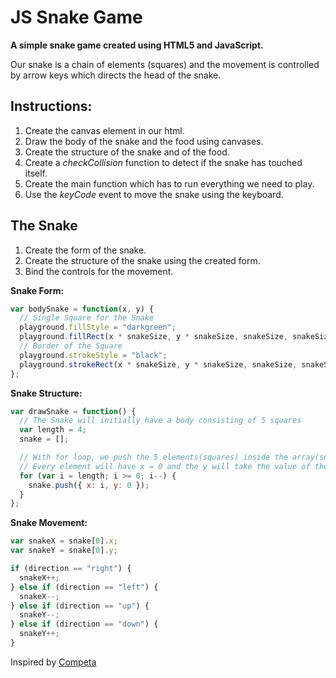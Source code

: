 # JS Snake Game

**A simple snake game created using HTML5 and JavaScript.**

Our snake is a chain of elements (squares) and the movement is controlled by arrow keys which directs the head of the snake.

## Instructions:

1. Create the canvas element in our html.
2. Draw the body of the snake and the food using canvases.
3. Create the structure of the snake and of the food.
4. Create a _checkCollision_ function to detect if the snake has touched itself.
5. Create the main function which has to run everything we need to play.
6. Use the _keyCode_ event to move the snake using the keyboard.

## The Snake

1. Create the form of the snake.
2. Create the structure of the snake using the created form.
3. Bind the controls for the movement.

**Snake Form:**

```js
var bodySnake = function(x, y) {
  // Single Square for the Snake
  playground.fillStyle = "darkgreen";
  playground.fillRect(x * snakeSize, y * snakeSize, snakeSize, snakeSize);
  // Border of the Square
  playground.strokeStyle = "black";
  playground.strokeRect(x * snakeSize, y * snakeSize, snakeSize, snakeSize);
};
```

**Snake Structure:**

```js
var drawSnake = function() {
  // The Snake will initially have a body consisting of 5 squares
  var length = 4;
  snake = [];

  // With for loop, we push the 5 elements(squares) inside the array(snake).
  // Every element will have x = 0 and the y will take the value of the index.
  for (var i = length; i >= 0; i--) {
    snake.push({ x: i, y: 0 });
  }
};
```

**Snake Movement:**

```js
var snakeX = snake[0].x;
var snakeY = snake[0].y;

if (direction == "right") {
  snakeX++;
} else if (direction == "left") {
  snakeX--;
} else if (direction == "up") {
  snakeY--;
} else if (direction == "down") {
  snakeY++;
}
```

Inspired by [Competa](http://www.competa.com/blog/how-to-build-a-snake-game-using-javascript-and-html5-canvas/)
